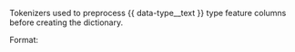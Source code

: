 
Tokenizers used to preprocess {{ data-type__text }} type feature columns before creating the dictionary.

Format:
